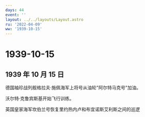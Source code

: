 ```yaml
---
days: 44
event: ''
layout: ../../layouts/Layout.astro
ru: '2022-04-09'
ww: '1939-10-15'
---
```


# 1939-10-15

## 1939 年 10 月 15 日

德国袖珍战列舰格拉夫·施佩海军上将号从油轮"阿尔特马克号"加油。

沃尔特·克鲁宾斯基开始飞行训练。

英国皇家海军坎伯兰号恢复里约热内卢和布宜诺斯艾利斯之间的巡逻